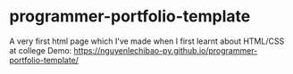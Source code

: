 # programmer-portfolio-template
A very first html page which I've made when I first learnt about HTML/CSS at college
Demo: https://nguyenlechibao-py.github.io/programmer-portfolio-template/
